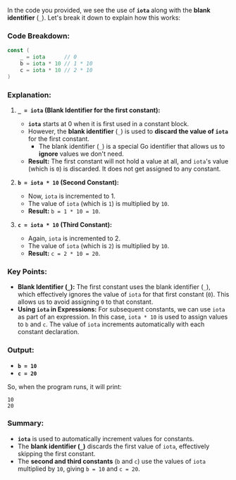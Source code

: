 In the code you provided, we see the use of **`iota`** along with the **blank identifier** (`_`). Let's break it down to explain how this works:

### Code Breakdown:

```go
const (
	_ = iota      // 0
	b = iota * 10 // 1 * 10
	c = iota * 10 // 2 * 10
)
```

### Explanation:

1. **`_ = iota` (Blank Identifier for the first constant):**
   - **`iota`** starts at 0 when it is first used in a constant block.
   - However, the **blank identifier** (`_`) is used to **discard the value of `iota`** for the first constant. 
     - The blank identifier (`_`) is a special Go identifier that allows us to **ignore** values we don't need.
   - **Result:** The first constant will not hold a value at all, and `iota`'s value (which is `0`) is discarded. It does not get assigned to any constant.

2. **`b = iota * 10` (Second Constant):**
   - Now, `iota` is incremented to 1.
   - The value of `iota` (which is `1`) is multiplied by `10`.
   - **Result:** `b = 1 * 10 = 10`.

3. **`c = iota * 10` (Third Constant):**
   - Again, `iota` is incremented to 2.
   - The value of `iota` (which is `2`) is multiplied by `10`.
   - **Result:** `c = 2 * 10 = 20`.

### Key Points:

- **Blank Identifier (`_`):** The first constant uses the blank identifier (`_`), which effectively ignores the value of `iota` for that first constant (`0`). This allows us to avoid assigning `0` to that constant.
- **Using `iota` in Expressions:** For subsequent constants, we can use `iota` as part of an expression. In this case, `iota * 10` is used to assign values to `b` and `c`. The value of `iota` increments automatically with each constant declaration.
  
### Output:
- **`b = 10`**
- **`c = 20`**

So, when the program runs, it will print:

```
10
20
```

### Summary:
- **`iota`** is used to automatically increment values for constants.
- The **blank identifier (`_`)** discards the first value of `iota`, effectively skipping the first constant.
- The **second and third constants** (`b` and `c`) use the values of `iota` multiplied by `10`, giving `b = 10` and `c = 20`.